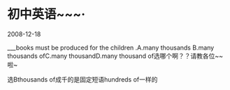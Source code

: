 # 初中英语~~~·
2008-12-18


___books must be produced for the children .A.many thousands B.many thousands  ofC.many thousandD.many thousand of选哪个啊？？请教各位~~啦~


选Bthousands of成千的是固定短语hundreds of一样的

